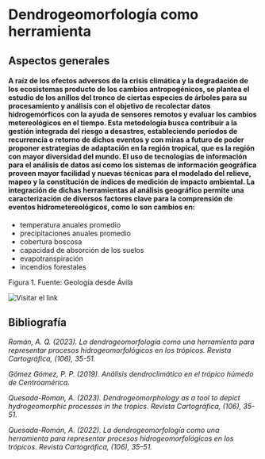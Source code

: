 #  **Dendrogeomorfología como herramienta**

## **Aspectos generales**


#### A raíz de los efectos adversos de la crisis climática y la degradación de los ecosistemas producto de los cambios antropogénicos, se plantea el estudio de los anillos del tronco de ciertas especies de árboles para su procesamiento y análisis con el objetivo de recolectar datos hidrogemórficos con la ayuda de sensores remotos y evaluar los cambios metereológicos en el tiempo. Esta metodología busca contribuir a la gestión integrada del riesgo a desastres, estableciendo períodos de recurrencia o retorno de dichos eventos y con miras a futuro de poder proponer estrategias de adaptación en la región tropical, que es la región con mayor diversidad del mundo. El uso de tecnologías de información para el análisis de datos así como los sistemas de información geográfica proveen mayor facilidad y nuevas técnicas para el modelado del relieve, mapeo y la constitución de índices de medición de impacto ambiental. La integración de dichas herramientas al análisis geográfico permite una caracterización de diversos factores clave para la comprensión de eventos hidrometereológicos, como lo son cambios en: 
* temperatura anuales promedio
* precipitaciones anuales promedio
* cobertura boscosa
* capacidad de absorción de los suelos
* evapotranspiración 
* incendios forestales



 Figura 1.  Fuente: Geología desde Ávila
 
 ![Visitar el link](https://geolodiaavila.files.wordpress.com/2019/11/figura1.png?w=1024.png)
 
 ## **Bibliografía** 
 
_Román, A. Q. (2023). La dendrogeomorfología como una herramienta para representar procesos hidrogeomorfológicos en los trópicos. Revista Cartográfica, (106), 35-51._

_Gómez Gómez, P. P. (2019). Análisis dendroclimático en el trópico húmedo de Centroamérica._

_Quesada-Roman, A. (2023). Dendrogeomorphology as a tool to depict hydrogeomorphic processes in the tropics. Revista Cartográfica, (106), 35-51._

_Quesada-Román, A. (2022). La dendrogeomorfología como una herramienta para representar procesos hidrogeomorfológicos en los trópicos. Revista Cartográfica, (106), 35–51._
 
